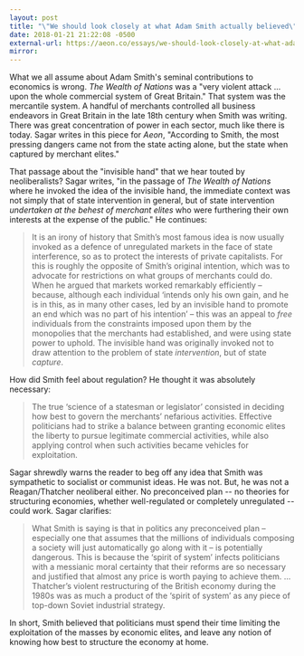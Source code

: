 ```yaml
---
layout: post
title: "\"We should look closely at what Adam Smith actually believed\""
date: 2018-01-21 21:22:08 -0500
external-url: https://aeon.co/essays/we-should-look-closely-at-what-adam-smith-actually-believed
mirror:
---
```


What we all assume about Adam Smith's seminal contributions to economics
is wrong. _The Wealth of Nations_ was a "very violent attack ... upon the
whole commercial system of Great Britain." That system was the mercantile
system. A handful of merchants controlled all business endeavors in Great
Britain in the late 18th century when Smith was writing. There was great
concentration of power in each sector, much like there is today. Sagar
writes in this piece for _Aeon_, "According to Smith, the most pressing
dangers came not from the state acting alone, but the state when captured
by merchant elites."

That passage about the "invisible hand" that we hear touted by
neoliberalists? Sagar writes, "in the passage of *The Wealth of Nations*
where he invoked the idea of the invisible hand, the immediate context was
not simply that of state intervention in general, but of state intervention
*undertaken at the behest of merchant elites* who were furthering their own
interests at the expense of the public." He continues:

> It is an irony of history that Smith’s most famous idea is now usually
> invoked as a defence of unregulated markets in the face of state
> interference, so as to protect the interests of private capitalists. For
> this is roughly the opposite of Smith’s original intention, which was to
> advocate for restrictions on what groups of merchants could do. When he
> argued that markets worked remarkably efficiently – because, although
> each individual ‘intends only his own gain, and he is in this, as in many
> other cases, led by an invisible hand to promote an end which was no part
> of his intention’ – this was an appeal to *free* individuals from the
> constraints imposed upon them by the monopolies that the merchants had
> established, and were using state power to uphold. The invisible hand was
> originally invoked not to draw attention to the problem of state
> *intervention*, but of state *capture*.

How did Smith feel about regulation? He thought it was absolutely
necessary:

>  The true ‘science of a statesman or legislator’ consisted in deciding
>  how best to govern the merchants’ nefarious activities. Effective
>  politicians had to strike a balance between granting economic elites the
>  liberty to pursue legitimate commercial activities, while also applying
>  control when such activities became vehicles for exploitation.

Sagar shrewdly warns the reader to beg off any idea that Smith was
sympathetic to socialist or communist ideas. He was not. But, he was not a
Reagan/Thatcher neoliberal either. No preconceived plan -- no theories for
structuring economies, whether well-regulated or completely unregulated --
could work. Sagar clarifies:

> What Smith is saying is that in politics any preconceived plan –
> especially one that assumes that the millions of individuals composing a
> society will just automatically go along with it – is potentially
> dangerous. This is because the ‘spirit of system’ infects politicians
> with a messianic moral certainty that their reforms are so necessary and
> justified that almost any price is worth paying to achieve them.
> ... Thatcher’s violent restructuring of the British economy during the
> 1980s was as much a product of the ‘spirit of system’ as any piece of
> top-down Soviet industrial strategy.

In short, Smith believed that politicians must spend their time limiting
the exploitation of the masses by economic elites, and leave any notion of
knowing how best to structure the economy at home.
